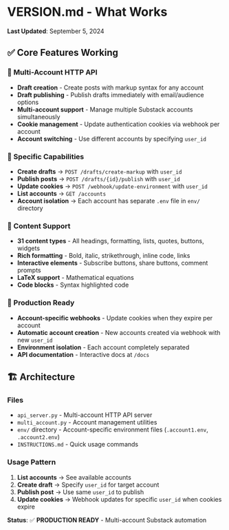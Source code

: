# VERSION.md - What Works

**Last Updated**: September 5, 2024

## ✅ Core Features Working

### 🚀 Multi-Account HTTP API 
- **Draft creation** - Create posts with markup syntax for any account
- **Draft publishing** - Publish drafts immediately with email/audience options  
- **Multi-account support** - Manage multiple Substack accounts simultaneously
- **Cookie management** - Update authentication cookies via webhook per account
- **Account switching** - Use different accounts by specifying `user_id`

### 🎯 Specific Capabilities
- **Create drafts** → `POST /drafts/create-markup` with `user_id`
- **Publish posts** → `POST /drafts/{id}/publish` with `user_id` 
- **Update cookies** → `POST /webhook/update-environment` with `user_id`
- **List accounts** → `GET /accounts`
- **Account isolation** → Each account has separate `.env` file in `env/` directory

### 📝 Content Support
- **31 content types** - All headings, formatting, lists, quotes, buttons, widgets
- **Rich formatting** - Bold, italic, strikethrough, inline code, links
- **Interactive elements** - Subscribe buttons, share buttons, comment prompts
- **LaTeX support** - Mathematical equations
- **Code blocks** - Syntax highlighted code

### 🔧 Production Ready
- **Account-specific webhooks** - Update cookies when they expire per account
- **Automatic account creation** - New accounts created via webhook with new `user_id`
- **Environment isolation** - Each account completely separated
- **API documentation** - Interactive docs at `/docs`

## 🏗️ Architecture

### Files
- `api_server.py` - Multi-account HTTP API server
- `multi_account.py` - Account management utilities  
- `env/` directory - Account-specific environment files (`.account1.env`, `.account2.env`)
- `INSTRUCTIONS.md` - Quick usage commands

### Usage Pattern
1. **List accounts** → See available accounts
2. **Create draft** → Specify `user_id` for target account
3. **Publish post** → Use same `user_id` to publish
4. **Update cookies** → Webhook updates for specific `user_id` when cookies expire

**Status**: ✅ **PRODUCTION READY** - Multi-account Substack automation